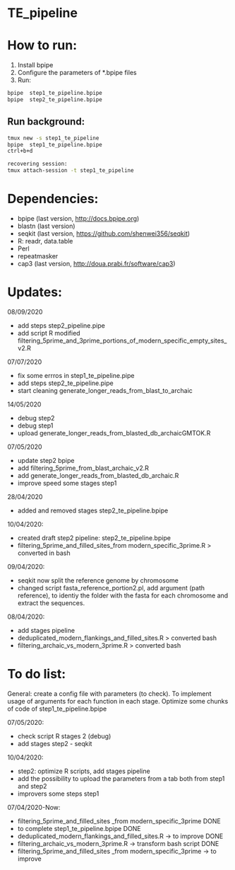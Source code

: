 # TE_pipeline
 
# How to run:
1) Install bpipe
2) Configure the parameters of *.bpipe files 
3) Run:

```bash
bpipe  step1_te_pipeline.bpipe
bpipe  step2_te_pipeline.bpipe
```
## Run background:
```bash
tmux new -s step1_te_pipeline
bpipe  step1_te_pipeline.bpipe
ctrl+b+d

recovering session:
tmux attach-session -t step1_te_pipeline
```

# Dependencies:
- bpipe (last version, http://docs.bpipe.org)
- blastn (last version)
- seqkit (last version, https://github.com/shenwei356/seqkit)
- R: readr, data.table
- Perl
- repeatmasker
- cap3 (last version, http://doua.prabi.fr/software/cap3)

# Updates:

08/09/2020
- add steps step2_pipeline.pipe
- add script R modified filtering_5prime_and_3prime_portions_of_modern_specific_empty_sites_v2.R

07/07/2020
- fix some errros in step1_te_pipeline.pipe
- add steps step2_te_pipeline.pipe
- start cleaning generate_longer_reads_from_blast_to_archaic

14/05/2020
- debug step2
- debug step1
- upload generate_longer_reads_from_blasted_db_archaicGMTOK.R

07/05/2020
- update step2 bpipe
- add filtering_5prime_from_blast_archaic_v2.R
- add generate_longer_reads_from_blasted_db_archaic.R
- improve speed some stages step1 

28/04/2020
- added and removed stages step2_te_pipeline.bpipe

10/04/2020:
- created draft step2 pipeline: step2_te_pipeline.bpipe
- filtering_5prime_and_filled_sites_from modern_specific_3prime.R > converted in bash 

09/04/2020:
- seqkit now split the reference genome by chromosome
- changed script fasta_reference_portion2.pl, add argument (path reference), to identiy the folder with the fasta for each chromosome and extract the sequences. 

08/04/2020: 
- add stages pipeline
- deduplicated_modern_flankings_and_filled_sites.R > converted bash 
- filtering_archaic_vs_modern_3prime.R >  converted bash 

# To do list:
General: create a config file with parameters (to check). To implement usage of arguments for each function in each stage. Optimize some chunks of code of step1_te_pipeline.bpipe

07/05/2020:
- check script R stages 2 (debug)
- add stages step2 - seqkit 

10/04/2020:
- step2: optimize R scripts, add stages pipeline
- add the possibility to upload the parameters from a tab both from step1 and step2
- improvers some steps step1

07/04/2020-Now: 
- filtering_5prime_and_filled_sites _from modern_specific_3prime  DONE
- to complete step1_te_pipeline.bpipe DONE 
- deduplicated_modern_flankings_and_filled_sites.R -> to improve DONE
- filtering_archaic_vs_modern_3prime.R  -> transform bash script DONE
- filtering_5prime_and_filled_sites _from modern_specific_3prime  -> to improve
